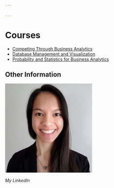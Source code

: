 ```yaml
---

---
```

# Courses
- [Competing Through Business Analytics](/CTBA/index.md)
- [Database Management and Visualization](/DBMV/index.md)
- [Probability and Statistics for Business Analytics](/PSBA/index.md)

## Other Information

[![Headshot](pics/Headshot.png)](https://www.linkedin.com/in/cherylngo/ "My LinkedIn Page")

*My LinkedIn*
